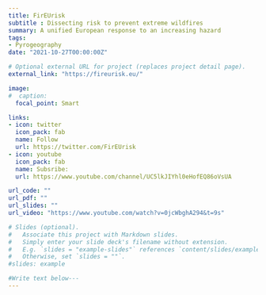 ```yaml
---
title: FirEUrisk
subtitle : Dissecting risk to prevent extreme wildfires
summary: A unified European response to an increasing hazard 
tags:
- Pyrogeography
date: "2021-10-27T00:00:00Z"

# Optional external URL for project (replaces project detail page).
external_link: "https://fireurisk.eu/"

image:
#  caption: 
  focal_point: Smart

links:
- icon: twitter
  icon_pack: fab
  name: Follow
  url: https://twitter.com/FirEUrisk
- icon: youtube
  icon_pack: fab
  name: Subsribe: 
  url: https://www.youtube.com/channel/UC5lkJIYhl0eHofEQ86oVsUA

url_code: ""
url_pdf: ""
url_slides: ""
url_video: "https://www.youtube.com/watch?v=0jcWbghA294&t=9s"

# Slides (optional).
#   Associate this project with Markdown slides.
#   Simply enter your slide deck's filename without extension.
#   E.g. `slides = "example-slides"` references `content/slides/example-slides.md`.
#   Otherwise, set `slides = ""`.
#slides: example

#Write text below---
---
```

